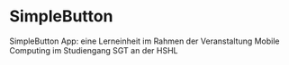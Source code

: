 # SimpleButton
SimpleButton App: eine Lerneinheit im Rahmen der Veranstaltung Mobile Computing im Studiengang SGT an der HSHL
